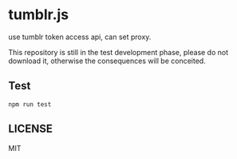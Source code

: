 # tumblr.js

use tumblr token access api, can set proxy.

This repository is still in the test development phase, please do not download it, otherwise the consequences will be conceited.

## Test

`npm run test`

## LICENSE

MIT
